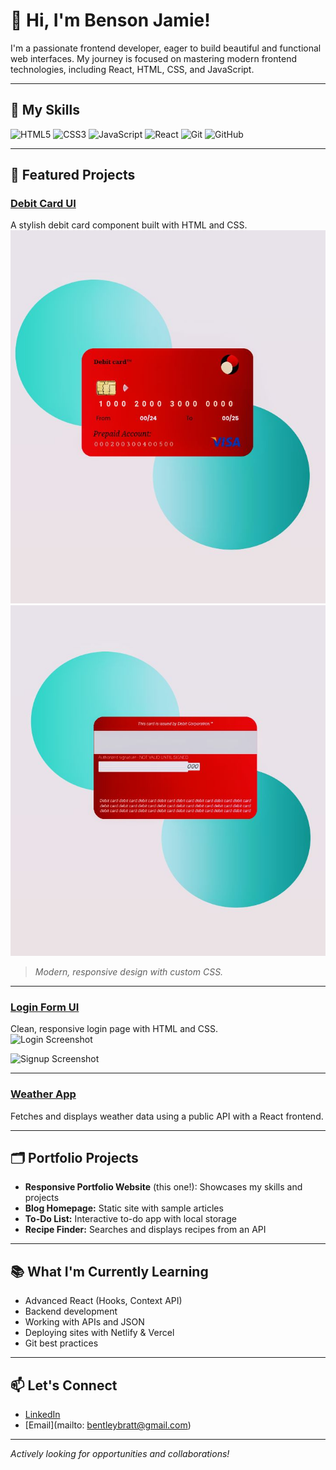 # 👋 Hi, I'm Benson Jamie!

I'm a passionate frontend developer, eager to build beautiful and functional web interfaces. My journey is focused on mastering modern frontend technologies, including React, HTML, CSS, and JavaScript.

---

## 🚀 My Skills

![HTML5](https://img.shields.io/badge/HTML5-E34F26?style=for-the-badge&logo=html5&logoColor=white)
![CSS3](https://img.shields.io/badge/CSS3-1572B6?style=for-the-badge&logo=css3&logoColor=white)
![JavaScript](https://img.shields.io/badge/JavaScript-F7DF1E?style=for-the-badge&logo=javascript&logoColor=black)
![React](https://img.shields.io/badge/React-20232A?style=for-the-badge&logo=react&logoColor=61DAFB)
![Git](https://img.shields.io/badge/Git-F05032?style=for-the-badge&logo=git&logoColor=white)
![GitHub](https://img.shields.io/badge/GitHub-181717?style=for-the-badge&logo=github&logoColor=white)

---

## 🌟 Featured Projects

### [Debit Card UI](https://github.com/Benson-Jamie/debit-card-ui)
A stylish debit card component built with HTML and CSS.  
![ATM Debit Card Screenshot](https://github.com/Benson-Jamie/debit-card-ui/blob/main/ATM-screenshot.png?raw=true)
![ATM Debit Card Back Screenshot](https://github.com/Benson-Jamie/debit-card-ui/blob/main/ATM-back-screenshot.png?raw=true)

> *Modern, responsive design with custom CSS.*

---

### [Login Form UI](https://github.com/Benson-Jamie/login-signup-form-ui)
Clean, responsive login page with HTML and CSS.  
![Login Screenshot](https://github.com/Benson-Jamie/login-form-ui/blob/main/images/login-screenshot.png?raw=true)

![Signup Screenshot](https://github.com/Benson-Jamie/login-form-ui/blob/main/images/signup-screenshot.png?raw=true)

---

### [Weather App](https://github.com/Benson-Jamie/weather-app)
Fetches and displays weather data using a public API with a React frontend.

---

## 🗂️ Portfolio Projects

- **Responsive Portfolio Website** (this one!): Showcases my skills and projects
- **Blog Homepage:** Static site with sample articles
- **To-Do List:** Interactive to-do app with local storage
- **Recipe Finder:** Searches and displays recipes from an API

---

## 📚 What I'm Currently Learning

- Advanced React (Hooks, Context API)
- Backend development 
- Working with APIs and JSON
- Deploying sites with Netlify & Vercel
- Git best practices

---

## 📫 Let's Connect

- [LinkedIn](https://www.linkedin.com/in/your-profile)  
- [Email](mailto: bentleybratt@gmail.com)  

---

*Actively looking for opportunities and collaborations!*
